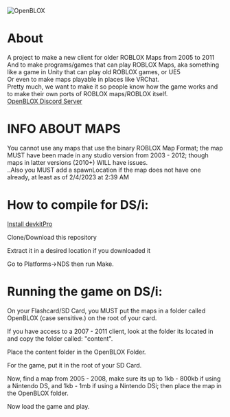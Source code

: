 ![OpenBLOX](https://cdn.discordapp.com/attachments/818207854292369432/1071302355129208923/OpenBLOX.png)
# About
A project to make a new client for older ROBLOX Maps from 2005 to 2011\
And to make programs/games that can play ROBLOX Maps, aka something like a game in Unity that can play old ROBLOX games, or UE5\
Or even to make maps playable in places like VRChat.\
Pretty much, we want to make it so people know how the game works and to make their own ports of ROBLOX maps/ROBLOX itself.\
[OpenBLOX Discord Server](https://discord.gg/Wf2bbU5z5J)
 
# INFO ABOUT MAPS
You cannot use any maps that use the binary ROBLOX Map Format; the map MUST have been made in any studio version from 2003 - 2012;
though maps in latter versions (2010+) WILL have issues.\
..Also you MUST add a spawnLocation if the map does not have one already, at least as of 2/4/2023 at 2:39 AM

# How to compile for DS/i:
[Install devkitPro](https://devkitpro.org/wiki/Getting_Started)

Clone/Download this repository

Extract it in a desired location if you downloaded it

Go to Platforms->NDS then run Make.

# Running the game on DS/i:
On your Flashcard/SD Card, you MUST put the maps in a folder called OpenBLOX (case sensitive.) on the root of your card.

If you have access to a 2007 - 2011 client, look at the folder its located in and copy the folder called: "content".

Place the content folder in the OpenBLOX Folder.

For the game, put it in the root of your SD Card.

Now, find a map from 2005 - 2008, make sure its up to 1kb - 800kb if using a Nintendo DS, and 1kb - 1mb if using a Nintendo DSi; then place the map in the OpenBLOX folder.

Now load the game and play.
